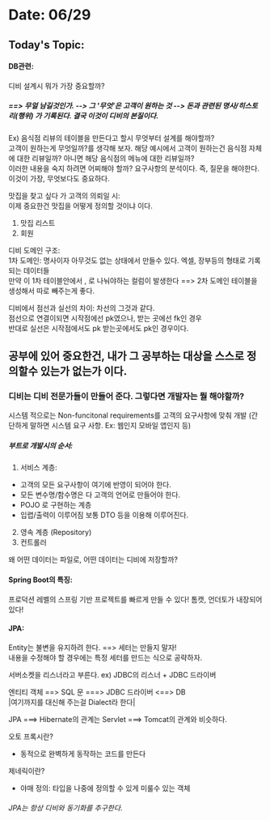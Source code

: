 # Date: 06/29

## Today's Topic:
#### DB관련:  
디비 설계시 뭐가 가장 중요할까?  
##### ==> 무얼 남길것인가. --> 그 '무엇'은 고객이 원하는 것 --> 돈과 관련된 명사/히스토리(행위) 가 기록된다. 결국 이것이 디비의 본질이다.    
  
Ex) 음식점 리뷰의 테이블을 만든다고 할시 무엇부터 설계를 해야할까?   
고객이 원하는게 무엇일까?를 생각해 보자. 해당 예시에서 고객이 원하는건 음식점 자체에 대한 리뷰일까? 아니면 해당 음식점의 메뉴에 대한 리뷰일까?   
이러한 내용을 숙지 하려면 어찌해야 할까? 요구사항의 분석이다. 즉, 질문을 해야한다. 이것이 가장, 무엇보다도 중요하다.     
  
맛집을 찾고 싶다 가 고객의 의뢰일 시:  
이제 중요한건 맛집을 어떻게 정의할 것이냐 이다.    
1. 맛집 리스트   
2. 회원    


디비 도메인 구조:  
1차 도메인: 명사이자 아무것도 없는 상태에서 만들수 있다. 엑셀, 장부등의 형태로 기록되는 데이터들  
만약 이 1차 테이블안에서 , 로 나눠야하는 컬럼이 발생한다 ==> 2차 도메인 테이블을 생성해서 따로 빼주는게 좋다.  

디비에서 점선과 실선의 차이: 차선의 그것과 같다.    
점선으로 연결이되면 시작점에선 pk였으나, 받는 곳에선 fk인 경우    
반대로 실선은 시작점에서도 pk 받는곳에서도 pk인 경우이다.  

## 공부에 있어 중요한건, 내가 그 공부하는 대상을 스스로 정의할수 있는가 없는가 이다.


### 디비는 디비 전문가들이 만들어 준다. 그렇다면 개발자는 뭘 해야할까?
시스템 적으로는 Non-funcitonal requirements를 고객의 요구사항에 맞춰 개발 (간단하게 말하면 시스템 요구 사항. Ex: 웹인지 모바일 앱인지 등)  

##### 부트로 개발시의 순서:
1. 서비스 계층:   
  * 고객의 모든 요구사항이 여기에 반영이 되어야 한다.  
  * 모든 변수명/함수명은 다 고객의 언어로 만들어야 한다.  
  * POJO 로 구현하는 계층  
  * 입렵/출력이 이루어짐 보통 DTO 등을 이용해 이루어진다.  
2. 영속 계층 (Repository)
3. 컨트롤러


왜 어떤 데이터는 파일로, 어떤 데이터는 디비에 저장할까?


#### Spring Boot의 특징:
프로덕션 레벨의 스프링 기반 프로젝트를 빠르게 만들 수 있다! 톰캣, 언더토가 내장되어 있다!  

#### JPA:  
Entity는 불변을 유지하려 한다. ==> 세터는 만들지 말자!  
내용을 수정해야 할 경우에는 특정 세터를 만드는 식으로 공략하자.  

서버소켓을 리스너라고 부른다. ex) JDBC의 리스너 + JDBC 드라이버  

엔티티 객체 ==> SQL 문 ===> JDBC 드라이버 <==> DB   
|여기까지를 대신해 주는걸 Dialect라 한다|

JPA ===> Hibernate의 관계는 Servlet ===> Tomcat의 관계와 비슷하다.  

오토 프록시란?  
  * 동적으로 완벽하게 동작하는 코드를 만든다


제네릭이란?
  * 야매 정의: 타입을 나중에 정의할 수 있게 미룰수 있는 객체  

###### JPA는 항상 디비와 동기화를 추구한다.   
